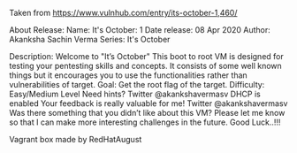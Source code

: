 Taken from https://www.vulnhub.com/entry/its-october-1,460/ 

About Release:
    Name: It's October: 1
    Date release: 08 Apr 2020
    Author: Akanksha Sachin Verma
    Series: It's October

Description:
    Welcome to "It’s October"
    This boot to root VM is designed for testing your pentesting skills and concepts. It consists of some well known things but it encourages you to use the functionalities rather than vulnerabilities of target.
    Goal: Get the root flag of the target.
    Difficulty: Easy/Medium Level
    Need hints? Twitter @akankshavermasv
    DHCP is enabled
    Your feedback is really valuable for me! Twitter @akankshavermasv
    Was there something that you didn’t like about this VM?
    Please let me know so that I can make more interesting challenges in the future.
    Good Luck..!!!

Vagrant box made by RedHatAugust
